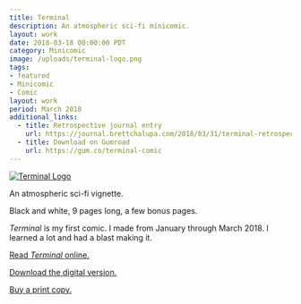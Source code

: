 ```yaml
---
title: Terminal
description: An atmospheric sci-fi minicomic.
layout: work
date: 2018-03-18 00:00:00 PDT
category: Minicomic
image: /uploads/terminal-logo.png
tags:
- featured
- Minicomic
- Comic
layout: work
period: March 2018
additional_links:
  - title: Retrospective journal entry
    url: https://journal.brettchalupa.com/2018/03/31/terminal-retrospective/
  - title: Download on Gumroad
    url: https://gum.co/terminal-comic
---
```


[![Terminal Logo](/uploads/terminal-logo.png)](https://journal.brettchalupa.com/2018/03/18/terminal/)

An atmospheric sci-fi vignette.

Black and white, 9 pages long, a few bonus pages.

_Terminal_ is my first comic. I made from January through March 2018. I
learned a lot and had a blast making it.

[Read _Terminal_ online.](https://journal.brettchalupa.com/2018/03/18/terminal/)

[Download the digital version.](https://brettchalupa.itch.io/terminal)

[Buy a print copy.](http://shop.brettchalupa.com/product/terminal)
